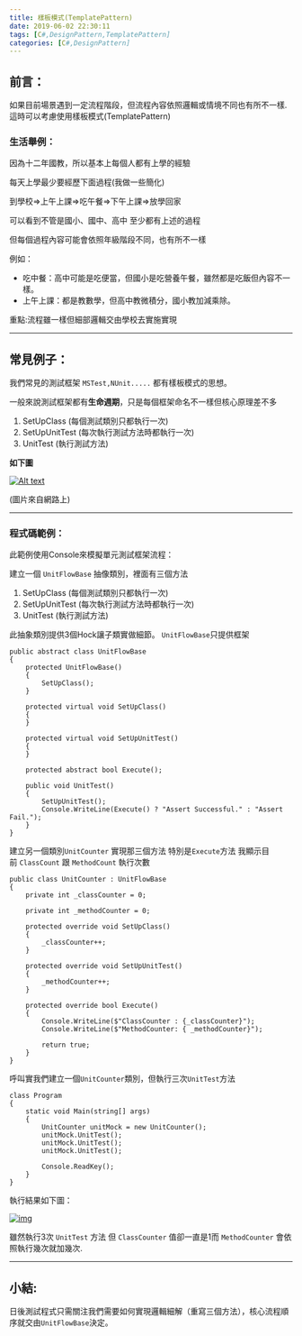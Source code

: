 ```yaml
---
title: 樣板模式(TemplatePattern)
date: 2019-06-02 22:30:11
tags: [C#,DesignPattern,TemplatePattern]
categories: [C#,DesignPattern]
---
```


## 前言：

如果目前場景遇到一定流程階段，但流程內容依照邏輯或情境不同也有所不一樣. 這時可以考慮使用樣板模式(TemplatePattern)

### 生活舉例：

因為十二年國教，所以基本上每個人都有上學的經驗

每天上學最少要經歷下面過程(我做一些簡化)

<div class="note note--normal">到學校=>上午上課=>吃午餐=>下午上課=>放學回家</div>

可以看到不管是國小、國中、高中 至少都有上述的過程

但每個過程內容可能會依照年級階段不同，也有所不一樣

例如：

*   吃中餐：高中可能是吃便當，但國小是吃營養午餐，雖然都是吃飯但內容不一樣。
*   上午上課：都是教數學，但高中教微積分，國小教加減乘除。

<div class="note note--normal">重點:流程雖一樣但細部邏輯交由學校去實施實現</div>

-----

## 常見例子：

我們常見的測試框架 `MSTest,NUnit.....` 都有樣板模式的思想。

一般來說測試框架都有**生命週期**，只是每個框架命名不一樣但核心原理差不多

1.  SetUpClass (每個測試類別只都執行一次)
2.  SetUpUnitTest (每次執行測試方法時都執行一次)
3.  UnitTest (執行測試方法)

**如下圖**

[![Alt text](https://camo.githubusercontent.com/685889c0eb69ee7e13072476fe868a653e32090b/68747470733a2f2f7777772e636f646570726f6a6563742e636f6d2f4b422f63732f61757470312f746573745375697465466c6f772e6a7067 "Optional title")](https://camo.githubusercontent.com/685889c0eb69ee7e13072476fe868a653e32090b/68747470733a2f2f7777772e636f646570726f6a6563742e636f6d2f4b422f63732f61757470312f746573745375697465466c6f772e6a7067)

(圖片來自網路上)

-----

### 程式碼範例：

此範例使用Console來模擬單元測試框架流程：

建立一個 `UnitFlowBase` 抽像類別，裡面有三個方法

1.  SetUpClass (每個測試類別只都執行一次)
2.  SetUpUnitTest (每次執行測試方法時都執行一次)
3.  UnitTest (執行測試方法)

此抽象類別提供3個Hock讓子類實做細節。 `UnitFlowBase`只提供框架

    public abstract class UnitFlowBase
    {
        protected UnitFlowBase()
        {
            SetUpClass();
        }

        protected virtual void SetUpClass()
        {
        }

        protected virtual void SetUpUnitTest()
        {
        }

        protected abstract bool Execute();

        public void UnitTest()
        {
            SetUpUnitTest();
            Console.WriteLine(Execute() ? "Assert Successful." : "Assert Fail.");
        }
    }

建立另一個類別`UnitCounter` 實現那三個方法 特別是`Execute`方法 我顯示目前 `ClassCount` 跟 `MethodCount` 執行次數

    public class UnitCounter : UnitFlowBase
    {
        private int _classCounter = 0;

        private int _methodCounter = 0;

        protected override void SetUpClass()
        {
            _classCounter++;
        }

        protected override void SetUpUnitTest()
        {
            _methodCounter++;
        }

        protected override bool Execute()
        {
            Console.WriteLine($"ClassCounter : {_classCounter}");
            Console.WriteLine($"MethodCounter: { _methodCounter}");

            return true;
        }
    }

呼叫實我們建立一個`UnitCounter`類別，但執行三次`UnitTest`方法

    class Program
    {
        static void Main(string[] args)
        {
            UnitCounter unitMock = new UnitCounter();
            unitMock.UnitTest();
            unitMock.UnitTest();
            unitMock.UnitTest();

            Console.ReadKey();
        }
    }

執行結果如下圖：

[![img](https://github.com/isdaniel/DesignPattern/raw/master/DesignPattern/img/TemplateMethod/TemplateMethod.PNG)](https://github.com/isdaniel/DesignPattern/blob/master/DesignPattern/img/TemplateMethod/TemplateMethod.PNG)

雖然執行3次 `UnitTest` 方法 但 `ClassCounter` 值卻一直是1而 `MethodCounter` 會依照執行幾次就加幾次.

-----

## 小結:

日後測試程式只需關注我們需要如何實現邏輯細解（重寫三個方法），核心流程順序就交由`UnitFlowBase`決定。


                